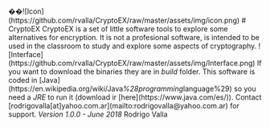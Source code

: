�� ! [ I c o n ] ( h t t p s : / / g i t h u b . c o m / r v a l l a / C r y p t o E X / raw/ m a s t e r / a s s e t s / i m g / i c o n . p n g ) 
 #   C r y p t o E X 
 
 * * C r y p t o E X * *   i s   a   s e t   o f   l i t t l e   s o f t w a r e   t o o l s   t o   e x p l o r e   s o m e   a l t e r n a t i v e s   f o r   e n c r y p t i o n . 
 I t   i s   n o t   a   p r o f e s i o n a l   s o f t w a r e ,   i s   i n t e n d e d   t o   b e   u s e d   i n   t h e   c l a s s r o o m   t o   s t u d y   a n d 
 e x p l o r e   s o m e   a s p e c t s   o f   c r y p t o g r a p h y . 
 
 ! [ I n t e r f a c e ] ( h t t p s : / / g i t h u b . c o m / r v a l l a / C r y p t o E X / raw / m a s t e r / a s s e t s / i m g / I n t e r f a c e . p n g ) 
 
 I f   y o u   w a n t   t o   d o w n l o a d   t h e   b i n a r i e s   t h e y   a r e   i n   _ b u i l d _   f o l d e r .   T h i s 
 s o f t w a r e   i s   c o d e d   i n   [ J a v a ] ( h t t p s : / / e n . w i k i p e d i a . o r g / w i k i / J a v a _ % 2 8 p r o g r a m m i n g _ l a n g u a g e % 2 9 ) 
 s o   y o u   n e e d   a   _ J R E _   t o   r u n   i t   ( d o w n l o a d   i r   [ h e r e ] ( h t t p s : / / w w w . j a v a . c o m / e s / ) ) .   C o n t a c t 
 [ r o d r i g o v a l l a [ a t ] y a h o o . c o m . a r ] ( m a i l t o : r o d r i g o v a l l a @ y a h o o . c o m . a r )   f o r   s u p p o r t . 
 
 * V e r s i o n   1 . 0 . 0   -   J u n e   2 0 1 8 * 
 
 R o d r i g o   V a l l a
